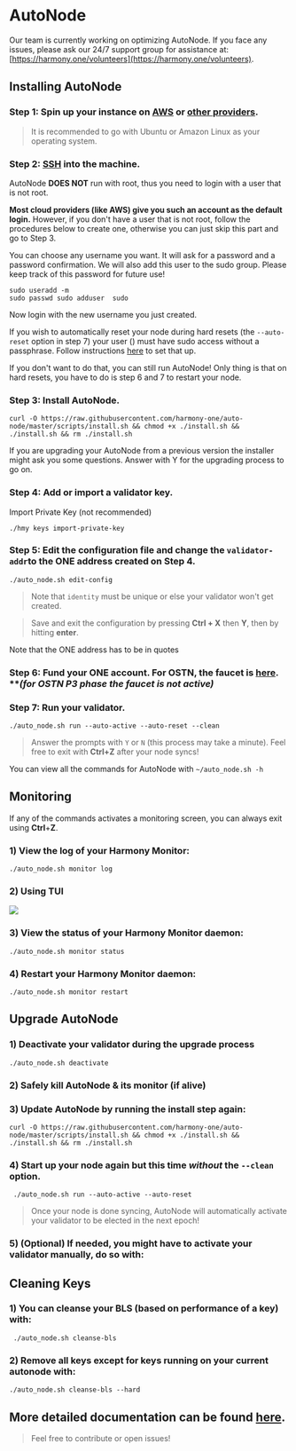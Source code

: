 # AutoNode

Our team is currently working on optimizing AutoNode. If you face any issues, please ask our 24/7 support group for assistance at: [https://harmony.one/volunteers](https://harmony.one/volunteers).

## **Installing AutoNode** <a id="installing-autonode"></a>

### **Step 1:** Spin up your instance on [AWS](https://docs.harmony.one/home/validators/first-time-setup/cloud-guides/aws) or [other providers](https://docs.harmony.one/home/validators/first-time-setup/cloud-guides). <a id="step-1-spin-up-your-instance-on-aws-or-other-providers"></a>

> It is recommended to go with Ubuntu or Amazon Linux as your operating system.

### **Step 2:** [SSH](https://docs.harmony.one/home/validators/first-time-setup/cloud-guides/aws#step-2-connecting-to-your-aws-instance) into the machine. <a id="step-2-ssh-into-the-machine"></a>

AutoNode **DOES NOT** run with root, thus you need to login with a user that is not root.

**Most cloud providers \(like AWS\) give you such an account as the default login.** However, if you don't have a user that is not root, follow the procedures below to create one, otherwise you can just skip this part and go to Step 3.

You can choose any username you want. It will ask for a password and a password confirmation. We will also add this user to the sudo group. Please keep track of this password for future use!

```text
sudo useradd -m 
sudo passwd sudo adduser  sudo
```

Now login with the new username you just created.

If you wish to automatically reset your node during hard resets \(the `--auto-reset` option in step 7\) your user \(\) must have sudo access without a passphrase. Follow instructions [here](https://www.cyberciti.biz/faq/linux-unix-running-sudo-command-without-a-password/) to set that up.

If you don't want to do that, you can still run AutoNode! Only thing is that on hard resets, you have to do is step 6 and 7 to restart your node.

### **Step 3:** Install AutoNode. <a id="step-3-install-autonode"></a>

```text
curl -O https://raw.githubusercontent.com/harmony-one/auto-node/master/scripts/install.sh && chmod +x ./install.sh && ./install.sh && rm ./install.sh
```

If you are upgrading your AutoNode from a previous version the installer might ask you some questions. Answer with Y for the upgrading process to go on.

### **Step 4:** Add or import a validator key. <a id="step-4-add-or-import-a-validator-key"></a>

Import Private Key \(not recommended\)

```text
./hmy keys import-private-key 
```

### **Step 5:** Edit the configuration file and change the `validator-addr`to the ONE address created on Step 4.  <a id="step-5-edit-the-configuration-file-and-change-the-validator-addrto-the-one-address-created-on-step-4"></a>

```text
./auto_node.sh edit-config
```

> Note that `identity` must be unique or else your validator won't get created.

> Save and exit the configuration by pressing **Ctrl + X** then **Y**, then by hitting **enter**.

Note that the ONE address has to be in quotes

### **Step 6:** Fund your ONE account. For OSTN, the faucet is [here](https://faucet.os.hmny.io/). \*\*_**\(for OSTN P3 phase the faucet is not active\)**_ <a id="step-6-fund-your-one-account-for-ostn-the-faucet-is-here-for-ostn-p3-phase-the-faucet-is-not-active"></a>

### **Step 7:** Run your validator. <a id="step-7-run-your-validator"></a>

```text
./auto_node.sh run --auto-active --auto-reset --clean
```

> Answer the prompts with `Y` or `N` \(this process may take a minute\). Feel free to exit with **Ctrl+Z** after your node syncs!

You can view all the commands for AutoNode with `~/auto_node.sh -h`

## **Monitoring** <a id="monitoring"></a>

If any of the commands activates a monitoring screen, you can always exit using **Ctrl**+**Z**.

### **1\) View the log of your Harmony Monitor:** <a id="1-view-the-log-of-your-harmony-monitor"></a>

```text
./auto_node.sh monitor log
```

### 2\) Using TUI <a id="2-using-tui"></a>

![](https://gblobscdn.gitbook.com/assets%2F-LlEOlYqEG_GKuO5Rehq%2F-M699yw-ve-aaK3-tJ4k%2F-M69AulVkJZw7M9OTsYA%2Fimage.png?alt=media&token=ee4191d7-476f-4adc-84cc-de55f57bfe42)

### 3\) View the status of your Harmony Monitor daemon: <a id="3-view-the-status-of-your-harmony-monitor-daemon"></a>

```text
./auto_node.sh monitor status
```

### 4\) Restart your Harmony Monitor daemon: <a id="4-restart-your-harmony-monitor-daemon"></a>

```text
./auto_node.sh monitor restart
```

## Upgrade AutoNode <a id="upgrade-autonode"></a>

### 1\) Deactivate your validator during the upgrade process <a id="1-deactivate-your-validator-during-the-upgrade-process"></a>

```text
./auto_node.sh deactivate
```

### 2\) Safely kill AutoNode & its monitor \(if alive\) <a id="2-safely-kill-autonode-and-its-monitor-if-alive"></a>

### 3\) Update AutoNode by running the install step again: <a id="3-update-autonode-by-running-the-install-step-again"></a>

```text
curl -O https://raw.githubusercontent.com/harmony-one/auto-node/master/scripts/install.sh && chmod +x ./install.sh && ./install.sh && rm ./install.sh
```

### 4\) Start up your node again but this time _without_ the `--clean` option. <a id="4-start-up-your-node-again-but-this-time-without-the-clean-option"></a>

```text
 ./auto_node.sh run --auto-active --auto-reset
```

> Once your node is done syncing, AutoNode will automatically activate your validator to be elected in the next epoch!

### 5\) \(Optional\) If needed, you might have to activate your validator manually, do so with: <a id="5-optional-if-needed-you-might-have-to-activate-your-validator-manually-do-so-with"></a>

## Cleaning Keys <a id="cleaning-keys"></a>

### 1\) You can cleanse your BLS \(based on performance of a key\) with: <a id="1-you-can-cleanse-your-bls-based-on-performance-of-a-key-with"></a>

```text
 ./auto_node.sh cleanse-bls
```

### 2\) Remove all keys except for keys running on your current autonode with: <a id="2-remove-all-keys-except-for-keys-running-on-your-current-autonode-with"></a>

```text
./auto_node.sh cleanse-bls --hard
```

## More detailed documentation can be found [here](https://github.com/harmony-one/auto-node). <a id="more-detailed-documentation-can-be-found-here"></a>

> Feel free to contribute or open issues!

